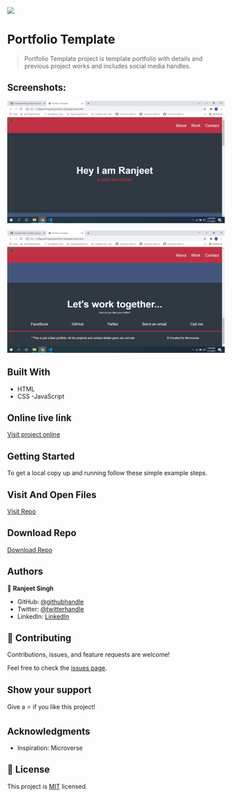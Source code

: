 ![](https://img.shields.io/badge/thecodechaser-blueviolet)

# Portfolio Template

> Portfolio Template project is template portfolio with details and previous project works and includes social media handles.

## Screenshots:

![screenshot](./images/Screenshot1.png)

![screenshot](./images/Screenshot2.png)

## Built With

- HTML
- CSS
  -JavaScript

## Online live link

[Visit project online](https://thecodechaser.github.io/portfolio-template/)

## Getting Started

To get a local copy up and running follow these simple example steps.

## Visit And Open Files

[Visit Repo](https://github.com/thecodechaser/portfolio-template)

## Download Repo

[Download Repo](https://github.com/thecodechaser/portfolio-template/archive/refs/heads/main.zip)

## Authors

👤 **Ranjeet Singh**

- GitHub: [@githubhandle](https://github.com/thecodechaser)
- Twitter: [@twitterhandle](https://twitter.com/thecodechaser)
- LinkedIn: [LinkedIn](https://linkedin.com/in/thecodechaser)

## 🤝 Contributing

Contributions, issues, and feature requests are welcome!

Feel free to check the [issues page](https://github.com/thecodechaser/portfolio-template/issues).

## Show your support

Give a ⭐️ if you like this project!

## Acknowledgments

- Inspiration: Microverse

## 📝 License

This project is [MIT](./MIT.md) licensed.
